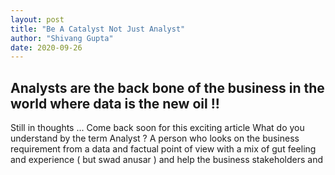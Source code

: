 ```yaml
---
layout: post
title: "Be A Catalyst Not Just Analyst"
author: "Shivang Gupta"
date: 2020-09-26
---
```


<!-- Other stuff -->
<main>
  <article>
    <h2>Analysts are the back bone of the business in the world where data is the new oil !!</h2>
    <p> Still in thoughts ... Come back soon for this exciting article
    What do you understand by the term Analyst ?
    A person who looks on the business requirement from a data and factual point of view with a mix of gut feeling and experience ( but swad anusar ) and help the business stakeholders and 
    </p>
  </article>
</main>

<!-- Personalization of the background Image -->
<style>
    .background{
      background: black url(https://www.biotage.com/uploads/photos/2013_web_banners5.jpg) no-repeat center center; 
</style>
